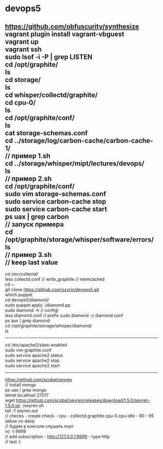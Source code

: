 # devops5  
https://github.com/obfuscurity/synthesize  
vagrant plugin install vagrant-vbguest  
vagrant up  
vagrant ssh  
sudo lsof -i -P | grep LISTEN  
cd /opt/graphite/  
ls  
cd storage/  
ls  
cd whisper/collectd/graphite/  
cd cpu-0/  
ls  
cd /opt/graphite/conf/  
ls  
cat storage-schemas.conf  
cd ../storage/log/carbon-cache/carbon-cache-1/  
// пример 1.sh  
cd ../storage/whisper/mipt/lectures/devops/  
ls  
// пример 2.sh  
cd /opt/graphite/conf/  
sudo vim storage-schemas.conf  
sudo service carbon-cache stop  
sudo service carbon-cache start  
ps uax | grep carbon  
// запуск примера  
cd /opt/graphite/storage/whisper/software/errors/  
ls  
// пример 3.sh  
// keep last value  
------  
cd /etc/collectd/  
less collectd.conf // write_graphite // memcached  
cd ~  
git clone https://github.com/szyrin/devops5.git  
which puppet  
cd devops5/diamond/  
sudo puppet apply ./diamond.pp  
sudo diamond -h  // config!  
less diamond.conf  // prefix
sudo diamond -c diamond.conf  
ps aux | grep diamond  
cd /opt/graphite/storage/whisper/diamond/  
ls  

----

cd /etc/apache2/sites-enabled  
sudo vim graphite.conf  
sudo service apache2 status  
sudo service apache2 stop  
sudo service apache2 start  

----  

https://github.com/scobal/seyren  
// install mongo  
ps uax | grep mongo  
telnet localhost 27017  
wget https://github.com/scobal/seyren/releases/download/1.5.0/seyren-1.5.0.jar
./seyren.sh  
tail -f seyren.out  
// checks - create check - cpu - collectd.graphite.cpu-0.cpu-idle - 90 - 95 (allow no data)  
// будем в консоли слушать порт  
nc -l 9999  
// add subscription - http://127.0.0.1:9999 - type http   
// test :)  


